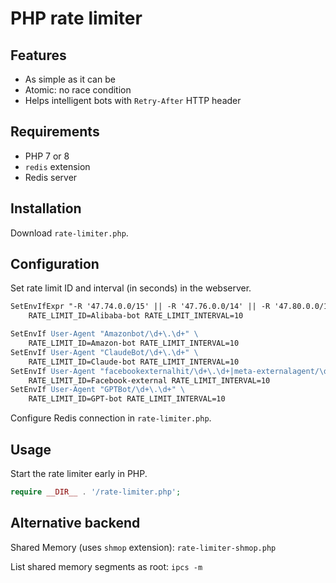 # PHP rate limiter

## Features

- As simple as it can be
- Atomic: no race condition
- Helps intelligent bots with `Retry-After` HTTP header

## Requirements

- PHP 7 or 8
- `redis` extension
- Redis server

## Installation

Download `rate-limiter.php`.

## Configuration

Set rate limit ID and interval (in seconds) in the webserver.

```apache
SetEnvIfExpr "-R '47.74.0.0/15' || -R '47.76.0.0/14' || -R '47.80.0.0/13'" \
    RATE_LIMIT_ID=Alibaba-bot RATE_LIMIT_INTERVAL=10

SetEnvIf User-Agent "Amazonbot/\d+\.\d+" \
    RATE_LIMIT_ID=Amazon-bot RATE_LIMIT_INTERVAL=10
SetEnvIf User-Agent "ClaudeBot/\d+\.\d+" \
    RATE_LIMIT_ID=Claude-bot RATE_LIMIT_INTERVAL=10
SetEnvIf User-Agent "facebookexternalhit/\d+\.\d+|meta-externalagent/\d+\.\d+" \
    RATE_LIMIT_ID=Facebook-external RATE_LIMIT_INTERVAL=10
SetEnvIf User-Agent "GPTBot/\d+\.\d+" \
    RATE_LIMIT_ID=GPT-bot RATE_LIMIT_INTERVAL=10
```

Configure Redis connection in `rate-limiter.php`.

## Usage

Start the rate limiter early in PHP.

```php
require __DIR__ . '/rate-limiter.php';
```

## Alternative backend

Shared Memory (uses `shmop` extension): `rate-limiter-shmop.php`

List shared memory segments as root: `ipcs -m`
